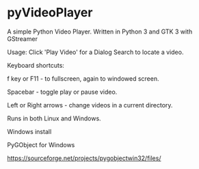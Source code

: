 # pyVideoPlayer
A simple Python Video Player.  Written in Python 3 and GTK 3 with GStreamer


Usage:
    Click 'Play Video' for a Dialog Search to locate a video.


Keyboard shortcuts:

f key or F11 - to fullscreen, again to windowed screen.

Spacebar - toggle play or pause video.

Left or Right arrows - change videos in a current directory.

Runs in both Linux and Windows.




Windows install

PyGObject for Windows

https://sourceforge.net/projects/pygobjectwin32/files/
